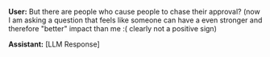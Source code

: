 **User:**
But there are people who cause people to chase their approval? (now I am asking a question that feels like someone can have a even stronger and therefore "better" impact than me :( clearly not a positive sign)

**Assistant:**
[LLM Response]

